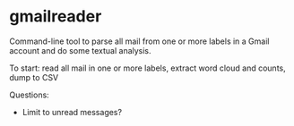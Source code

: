 # gmailreader

Command-line tool to parse all mail from one or more labels in a Gmail account and do some textual analysis.

To start: read all mail in one or more labels, extract word cloud and counts, dump to CSV

Questions:

* Limit to unread messages?
